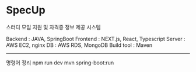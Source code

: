 # SpecUp
스터디 모임 지원 및 자격증 정보 제공 시스템 

Backend : JAVA, SpringBoot
Frontend : NEXT.js, React, Typescript
Server : AWS EC2, nginx
DB : AWS RDS, MongoDB
Build tool : Maven

------------------------------

명령어 정리
npm run dev
mvn spring-boot:run
